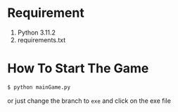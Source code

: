 # Requirement

1. Python 3.11.2
2. requirements.txt
  
# How To Start The Game
  
```bash
$ python mainGame.py
```
or just change the branch to `exe` and click on the exe file

